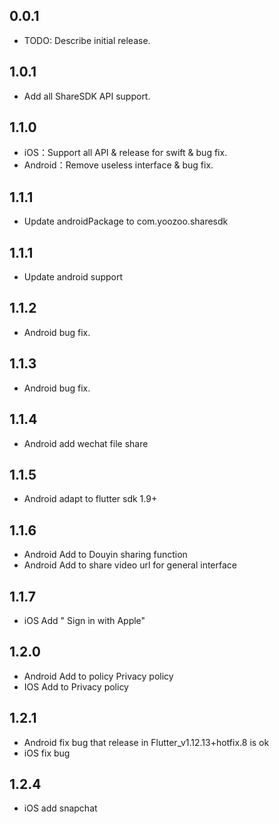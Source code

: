## 0.0.1

* TODO: Describe initial release.

## 1.0.1

* Add all ShareSDK API support.

## 1.1.0

* iOS：Support all API & release for swift & bug fix.
* Android：Remove useless interface & bug fix.

## 1.1.1

* Update androidPackage to com.yoozoo.sharesdk

## 1.1.1

* Update android support

## 1.1.2

* Android bug fix.

## 1.1.3

* Android bug fix.

## 1.1.4

* Android add wechat file share

## 1.1.5
* Android  adapt to flutter sdk 1.9+

## 1.1.6
* Android Add to Douyin sharing function
* Android Add to share video url for general interface

## 1.1.7
* iOS Add " Sign in with Apple"

## 1.2.0
* Android Add to policy Privacy policy
* IOS Add to Privacy policy

## 1.2.1
* Android fix bug that release in Flutter_v1.12.13+hotfix.8 is ok
* iOS fix bug
## 1.2.4

* iOS add snapchat
